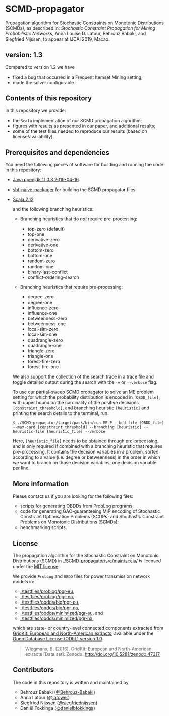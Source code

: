 # SCMD-propagator
Propagation algorithm for Stochastic Constraints on Monotonic Distributions (SCMDs), as described in: _Stochastic Constraint Propagation for Mining Probabilistic Networks_, Anna Louise D. Latour, Behrouz Babaki, and Siegfried Nijssen, to appear at IJCAI 2019, Macao.

## version: 1.3

Compared to version 1.2 we have

- fixed a bug that occurred in a Frequent Itemset Mining setting;
- made the solver configurable.

## Contents of this repository
In this repository we provide:
- the `Scala` implementation of our SCMD propagation algorithm;
- figures with results as presented in our paper, and additional results;
- some of the test files needed to reproduce our results (based on license/availability).

## Prerequisites and dependencies
You need the following pieces of software for building and running the code in this repository:
- [Java openjdk 11.0.3 2019-04-16](https://wiki.openjdk.java.net/display/JDKUpdates/Archived+Releases)

- [sbt-naive-packager](https://github.com/sbt/sbt-native-packager) for building the SCMD propagator files

- [Scala 2.12](https://github.com/scala/scala/releases/tag/v2.12.4)

  <!---

- [CoverSize](https://sites.uclouvain.be/cp4dm/fim/) constraint for FIM problem setting 

  --->

## Building
In order to build the binaries for the SCMD propagator, go to the ``SCMD-propagator`` subdirectory and run
```
$ sbt pack
```

## Usage

We support the following problem setting:

ME: maximize expected value with constraint on the cardinality of the solution (positive decisions)
<!--- - MC: maximize cardinality of the solution (positive decisions) with constraint on the maximum expected value --->

and the following branching heuristics:

- Branching heuristics that do _not_ require pre-processing:
  - top-zero (default)
  - top-one
  - derivative-zero
  - derivative-one
  - bottom-zero
  - bottom-one
  - random-zero
  - random-one
  - binary-last-conflict
  - conflict-ordering-search

- Branching heuristics that require pre-processing:
  - degree-zero
  - degree-one
  - influence-zero
  - influence-one
  - betweenness-zero
  - betweenness-one
  - local-sim-zero
  - local-sim-one
  - quadrangle-zero
  - quadrangle-one
  - triangle-zero
  - triangle-one
  - forest-fire-zero
  - forest-fire-one

We also support the collection of the search trace in a trace file and toggle detailed output during the search with the `-v` or `--verbose` flag.

To use our partial-sweep SCMD propagator to solve an ME problem setting for which the probability distribution is encoded in `[OBDD_file]`, with upper bound on the cardinality of the positive decisions `[constraint_threshold]`, and branching heuristic `[heuristic]` and printing the search details to the terminal, run:
```
$ ./SCMD-propagator/target/pack/bin/run ME-P --bdd-file [OBDD_file] --max-card [constraint_threshold] --branching [heuristic] --heuristic-file [heuristic_file] --verbose
```
Here, `[heuristic_file]` needs to be obtained through pre-processing, and is only required if combined with a branching heuristic that requires pre-processing. It contains the decision variables in a problem, sorted according to a value (i.e. degree or betweenness) in the order in which we want to branch on those decision variables, one decision variable per line.

<!--- 
We have less support for the `MC` problem setting: 

```
$ ./SCMD-propagator/target/pack/bin/run MC-P [OBDD_file] [constraint_threshold]
```

For the `FIM` problem setting we support the same branching heuristics, tracing and verbose functionality as for the `ME` problem setting. However, because of the nature of the frequent itemset mining problem, we do not have a cardinality constraint on the positive decisions, but we do need to specify a database with transactions `[db_file]`, a minimum required expected value `[minexp]` and a minimum support `[minsup]`, e.g.:
```
$ ./SCMD-propagator/target/pack/bin/run FIM --bdd-file [OBDD_file] --db-file [db_file] --min-exp [minexp] --min-sup [minsup] --branching [heuristic] --trace-file [trace_file] -v
```


### Full-sweep SCMD propagator
For the _full-sweep_ propagator we support only the `ME` problem setting:
```
$ ./SCMD-propagator/target/pack/bin/run ME-F --bdd-file [OBDD_File] --max-card [constraint_threshold] --verbose
```

--->

## More information

Please contact us if you are looking for the following files:
- scripts for generating OBDDs from ProbLog programs;
- code for generating GAC-guaranteeing MIP encoding of Stochastic Constraint Optimisation Problems (SCOPs) and Stochastic Constraint Problems on Monotonic Distributions (SCMDs);
- benchmarking scripts.

## License
The propagation algorithm for the Stochastic Constraint on Monotonic Distributions (SCMD) in [./SCMD-propagator/src/main/scala/](https://github.com/latower/SCMD/blob/master/SCMD-propagator/src/main/scala/) is licensed under the [MIT license](https://github.com/latower/SCMD/blob/master/LICENSE).

We provide `ProbLog` and `OBDD` files for power transmission network models in:
- [./testfiles/problog/pgr-eu](https://github.com/latower/SCMD/blob/master/testfiles/problog/pgr-eu),
- [./testfiles/problog/pgr-na](https://github.com/latower/SCMD/blob/master/testfiles/problog/pgr-na),
- [./testfiles/obdds/big/pgr-eu](https://github.com/latower/SCMD/blob/master/testfiles/obdds/big/pgr-eu),
- [./testfiles/obdds/big/pgr-na](https://github.com/latower/SCMD/blob/master/testfiles/obdds/big/pgr-na),
- [./testfiles/obdds/minimized/pgr-eu](https://github.com/latower/SCMD/blob/master/testfiles/obdds/minimized/pgr-eu), and
- [./testfiles/obdds/minimized/pgr-na](https://github.com/latower/SCMD/blob/master/testfiles/obdds/minimized/pgr-na),

which are state- or country-level connected components extracted from [GridKit: European and North-American extracts](https://zenodo.org/record/47317#.XT9FWlyZZhH), available under the [Open Database License (ODbL) version 1.0](https://github.com/latower/SCMD/blob/master/LICENSE_GridKit).
> Wiegmans, B. (2016). GridKit: European and North-American extracts [Data set]. Zenodo. http://doi.org/10.5281/zenodo.47317

## Contributors
The code in this repository is written and maintained by 
- Behrouz Babaki ([@Behrouz-Babaki](https://github.com/Behrouz-Babaki))
- Anna Latour ([@latower](https://github.com/latower))
- Siegfried Nijssen ([@siegfriednijssen](https://github.com/siegfriednijssen))
- Daniël Fokkinga ([@danielbfokkinga](https://github.com/danielbfokkinga))
